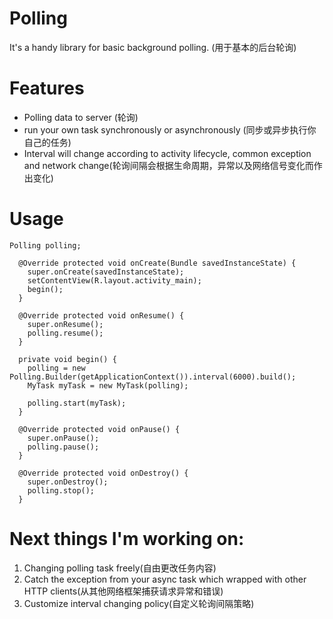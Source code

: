 # Polling
It's a handy library for basic background polling.
(用于基本的后台轮询)


# Features

* Polling data to server (轮询)
* run your own task synchronously or asynchronously (同步或异步执行你自己的任务)
* Interval will change according to activity lifecycle, common exception and network change(轮询间隔会根据生命周期，异常以及网络信号变化而作出变化)

# Usage

```
Polling polling;

  @Override protected void onCreate(Bundle savedInstanceState) {
    super.onCreate(savedInstanceState);
    setContentView(R.layout.activity_main);
    begin();
  }

  @Override protected void onResume() {
    super.onResume();
    polling.resume();
  }

  private void begin() {
    polling = new Polling.Builder(getApplicationContext()).interval(6000).build();
    MyTask myTask = new MyTask(polling);

    polling.start(myTask);
  }

  @Override protected void onPause() {
    super.onPause();
    polling.pause();
  }

  @Override protected void onDestroy() {
    super.onDestroy();
    polling.stop();
  }
```

# Next things I'm working on:
1. Changing polling task freely(自由更改任务内容)
2. Catch the exception from your async task which wrapped with other HTTP clients(从其他网络框架捕获请求异常和错误)
3. Customize interval changing policy(自定义轮询间隔策略)



